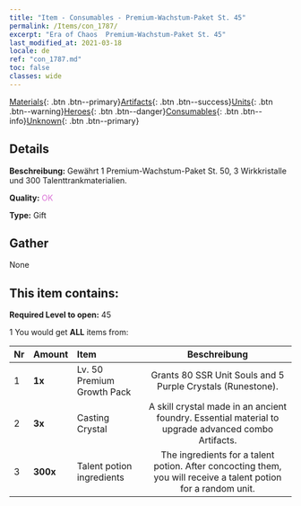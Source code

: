 ```yaml
---
title: "Item - Consumables - Premium-Wachstum-Paket St. 45"
permalink: /Items/con_1787/
excerpt: "Era of Chaos  Premium-Wachstum-Paket St. 45"
last_modified_at: 2021-03-18
locale: de
ref: "con_1787.md"
toc: false
classes: wide
---
```

 [Materials](/de/Items/){: .btn .btn--primary}[Artifacts](/de/Items/Artifacts/){: .btn .btn--success}[Units](/de/Items/Units/){: .btn .btn--warning}[Heroes](/de/Items/Heroes/){: .btn .btn--danger}[Consumables](/de/Items/Consumables/){: .btn .btn--info}[Unknown](/de/Items/Unknown/){: .btn .btn--primary}

## Details
 **Beschreibung:** Gewährt 1 Premium-Wachstum-Paket St. 50, 3 Wirkkristalle und 300 Talenttrankmaterialien.

 **Quality:** <span style="color: #DA70D6">OK</span>

 **Type:** Gift

## Gather

  None

## This item contains:

 **Required Level to open:** 45

 1 You would get **ALL** items  from:

  | Nr | Amount |     Item    | Beschreibung |
  |:---|:-------|:------------|:-----------:|
  | 1 |  **1x** | Lv. 50 Premium Growth Pack | Grants 80 SSR Unit Souls and 5 Purple Crystals (Runestone).  | 
  | 2 |  **3x** | Casting Crystal | A skill crystal made in an ancient foundry. Essential material to upgrade advanced combo Artifacts.  | 
  | 3 |  **300x** | Talent potion ingredients | The ingredients for a talent potion. After concocting them, you will receive a talent potion for a random unit.   | 
